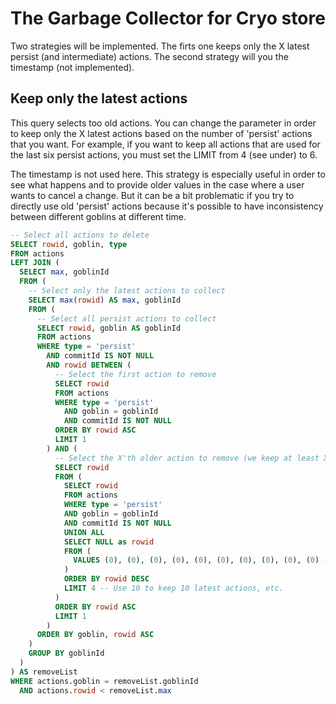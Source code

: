 # The Garbage Collector for Cryo store

Two strategies will be implemented. The firts one keeps only the X latest
persist (and intermediate) actions. The second strategy will you the timestamp
(not implemented).

## Keep only the latest actions

This query selects too old actions. You can change the parameter in order to
keep only the X latest actions based on the number of 'persist' actions that you
want. For example, if you want to keep all actions that are used for the last
six persist actions, you must set the LIMIT from 4 (see under) to 6.

The timestamp is not used here. This strategy is especially useful in order to
see what happens and to provide older values in the case where a user wants to
cancel a change. But it can be a bit problematic if you try to directly use old
'persist' actions because it's possible to have inconsistency between different
goblins at different time.

```sql
-- Select all actions to delete
SELECT rowid, goblin, type
FROM actions
LEFT JOIN (
  SELECT max, goblinId
  FROM (
    -- Select only the latest actions to collect
    SELECT max(rowid) AS max, goblinId
    FROM (
      -- Select all persist actions to collect
      SELECT rowid, goblin AS goblinId
      FROM actions
      WHERE type = 'persist'
        AND commitId IS NOT NULL
        AND rowid BETWEEN (
          -- Select the first action to remove
          SELECT rowid
          FROM actions
          WHERE type = 'persist'
            AND goblin = goblinId
            AND commitId IS NOT NULL
          ORDER BY rowid ASC
          LIMIT 1
        ) AND (
          -- Select the X'th older action to remove (we keep at least X actions)
          SELECT rowid
          FROM (
            SELECT rowid
            FROM actions
            WHERE type = 'persist'
            AND goblin = goblinId
            AND commitId IS NOT NULL
            UNION ALL
            SELECT NULL as rowid
            FROM (
              VALUES (0), (0), (0), (0), (0), (0), (0), (0), (0), (0) -- LIMIT X to 10 (max)
            )
            ORDER BY rowid DESC
            LIMIT 4 -- Use 10 to keep 10 latest actions, etc.
          )
          ORDER BY rowid ASC
          LIMIT 1
        )
      ORDER BY goblin, rowid ASC
    )
    GROUP BY goblinId
  )
) AS removeList
WHERE actions.goblin = removeList.goblinId
  AND actions.rowid < removeList.max
```

